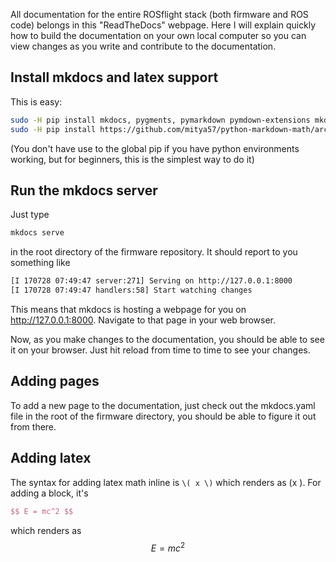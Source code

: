 All documentation for the entire ROSflight stack (both firmware and ROS code) belongs in this "ReadTheDocs" webpage.  Here I will explain quickly how to build the documentation on your own local computer so you can view changes as you write and contribute to the documentation.

## Install mkdocs and latex support

This is easy:

``` bash
sudo -H pip install mkdocs, pygments, pymarkdown pymdown-extensions mkdocs-material
sudo -H pip install https://github.com/mitya57/python-markdown-math/archive/master.zip
```

(You don't have use to the global pip if you have python environments working, but for beginners, this is the simplest way to do it)

## Run the mkdocs server

Just type

``` bash
mkdocs serve
```

in the root directory of the firmware repository.  It should report to you something like

``` bash
[I 170728 07:49:47 server:271] Serving on http://127.0.0.1:8000
[I 170728 07:49:47 handlers:58] Start watching changes
```

This means that mkdocs is hosting a webpage for you on http://127.0.0.1:8000.  Navigate to that page in your web browser.

Now, as you make changes to the documentation, you should be able to see it on your browser.  Just hit reload from time to time to see your changes.

## Adding pages
To add a new page to the documentation, just check out the mkdocs.yaml file in the root of the firmware directory, you should be able to figure it out from there.

## Adding latex
The syntax for adding latex math inline is `\( x \)` which renders as \(x \).  For adding a block, it's

``` latex
$$ E = mc^2 $$
```
which renders as
$$ E = mc^2 $$
